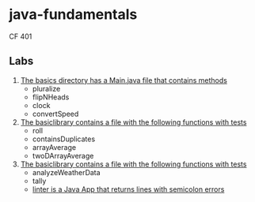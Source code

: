 # java-fundamentals
CF 401

## Labs
1. [The basics directory has a Main.java file that contains methods](https://github.com/thatsjustjohn/java-fundamentals/blob/master/basics/Main.java)
    - pluralize
    - flipNHeads
    - clock
    - convertSpeed
2. [The basiclibrary contains a file with the following functions with tests](https://github.com/thatsjustjohn/java-fundamentals/blob/master/basiclibrary/src/main/java/basiclibrary/Library.java)
    - roll
    - containsDuplicates
    - arrayAverage
    - twoDArrayAverage
3. [The basiclibrary contains a file with the following functions with tests](https://github.com/thatsjustjohn/java-fundamentals/blob/master/linter/src/main/java/linter/LinterReader.java)
    - analyzeWeatherData
    - tally
    - [linter is a Java App that returns lines with semicolon errors]()
